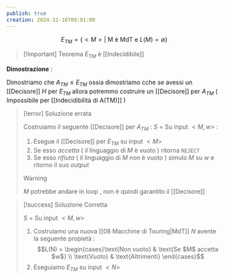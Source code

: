 ```yaml
---
publish: true
creation: 2024-12-16T09:01:00
---
```

$$E_{TM} = \{ <M> | \text{ M è MdT e } L(M) = \emptyset \}$$
>[!important] Teorema
>$E_{TM}$ è [[Indecidibile]]

**Dimostrazione** : 

Dimostriamo che $A_{TM} \leq E_{TM}$ ossia dimostriamo cche se avessi un [[Decisore]] $H$ per $E_{TM}$ allora potremmo costruire un [[Decisore]] per $A_{TM}$ ( Impossibile per [[Indecidibilità di A(TM)]] ) 

>[!error] Soluzione errata 
>
>Costruiamo il seguente [[Decisore]] per $A_{TM}$ :
>$S$ = Su input $<M,w>$ : 
>1. Esegue il [[Decisore]] per $E_{TM}$ su input $<M>$
>2. Se esso *accetta* ( il linguaggio di $M$ è vuoto ) ritorna `REJECT` 
>3. Se esso *rifiuta* ( il linguaggio di $M$ non è vuoto ) simulo $M$ su $w$ e ritorno il suo *output*
>>[!warning] 
>>$M$ potrebbe andare in loop , non è quindi garantito il [[Decisore]]

>[!success] Soluzione Corretta 
>
>$S$ = Su input $<M,w>$ 
>1. Costruiamo una nuova [[08 Macchine di Touring|MdT]] $N$ avente la seguente propietà :
>   $$L(N) = \begin{cases}\text{Non vuoto} & \text{Se $M$ accetta $w$} \\ \text{Vuoto} & \text{Altrimenti} \end{cases}$$
>2. Eseguiamo $E_{TM}$ su input $<N>$ 




